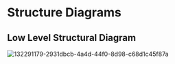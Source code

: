 # Structure Diagrams
## Low Level Structural Diagram
![132291179-2931dbcb-4a4d-44f0-8d98-c68d1c45f87a](https://user-images.githubusercontent.com/101659804/161383920-b75071ec-3c05-47e5-992c-439d475d3a8e.jpg)



